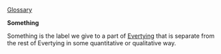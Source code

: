[Glossary](../)

**Something**

Something is the label we give to a part of [Evertying](../Everything) that is separate from the rest of Evertying in some quantitative or qualitative way.
